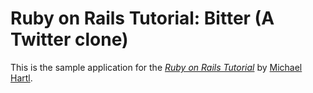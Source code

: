 # Ruby on Rails Tutorial: Bitter (A Twitter clone)

This is the sample application for
the [*Ruby on Rails Tutorial*](http://railstutorial.org/)
by [Michael Hartl](http://michaelhartl.com/).
